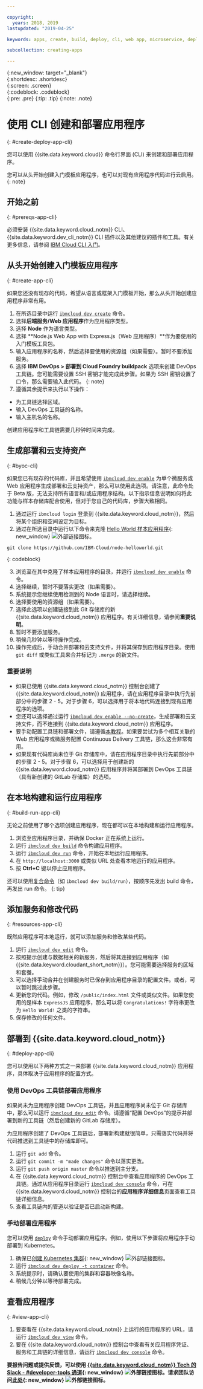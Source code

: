 ```yaml
---

copyright:
  years: 2018, 2019
lastupdated: "2019-04-25"

keywords: apps, create, build, deploy, cli, web app, microservice, deploy cli, deploy command line, build app local, developer tools, ibmcloud dev create

subcollection: creating-apps

---
```


{:new_window: target="_blank"}  
{:shortdesc: .shortdesc}  
{:screen: .screen}  
{:codeblock: .codeblock}  
{:pre: .pre}
{:tip: .tip}
{:note: .note}

# 使用 CLI 创建和部署应用程序
{: #create-deploy-app-cli}

您可以使用 {{site.data.keyword.cloud}} 命令行界面 (CLI) 来创建和部署应用程序。 

您可以从头开始创建入门模板应用程序，也可以对现有应用程序代码进行云启用。
{: note}

## 开始之前
{: #prereqs-app-cli}

必须安装 {{site.data.keyword.cloud_notm}} CLI、{{site.data.keyword.dev_cli_notm}} CLI 插件以及其他建议的插件和工具。有关更多信息，请参阅 [IBM Cloud CLI 入门](/docs/cli?topic=cloud-cli-ibmcloud-cli)。 

## 从头开始创建入门模板应用程序
{: #create-app-cli}

如果您还没有现存的代码，希望从语言或框架入门模板开始，那么从头开始创建应用程序非常有用。

1. 在所选目录中运行 [`ibmcloud dev create`](/docs/cli/idt?topic=cloud-cli-idt-cli#create) 命令。
2. 选择**后端服务/Web 应用程序**作为应用程序类型。
3. 选择 **Node** 作为语言类型。
4. 选择 **Node.js Web App with Express.js（Web 应用程序）**作为要使用的入门模板工具包。
5. 输入应用程序的名称，然后选择要使用的资源组（如果需要）。暂时不要添加服务。
6. 选择 **IBM DevOps > 部署到 Cloud Foundry buildpack** 选项来创建 DevOps 工具链。您可能需要设置 SSH 密钥才能完成此步骤。如果为 SSH 密钥设置了口令，那么需要输入此代码。
  {: note}
7. 遵循其余提示来执行以下操作：
  * 为工具链选择区域。
  * 输入 DevOps 工具链的名称。
  * 输入主机名的名称。

创建应用程序和工具链需要几秒钟时间来完成。

## 生成部署和云支持资产
{: #byoc-cli}

如果您已有现存的代码库，并且希望使用 [`ibmcloud dev enable`](/docs/cli/idt?topic=cloud-cli-idt-cli#enable) 为单个微服务或 Web 应用程序生成部署和云支持资产，那么可以使用此选项。请注意，此命令处于 Beta 版，无法支持所有语言和/或应用程序结构。以下指示信息说明如何将此功能与样本存储库配合使用，但对于您自己的代码库，步骤大致相同。

1. 通过运行 `ibmcloud login` 登录到 {{site.data.keyword.cloud_notm}}，然后将某个组织和空间设定为目标。
2. 通过在所选目录中运行以下命令来克隆 [Hello World 样本应用程序](https://github.com/IBM-Cloud/node-helloworld){: new_window} ![外部链接图标](../icons/launch-glyph.svg "外部链接图标")。

  ```
  git clone https://github.com/IBM-Cloud/node-helloworld.git
  ```
  {: codeblock}

3. 浏览至在其中克隆了样本应用程序的目录，并运行 [`ibmcloud dev enable`](/docs/cli/idt?topic=cloud-cli-idt-cli#enable) 命令。
4. 选择继续，暂时不要落实更改（如果需要）。
5. 系统提示您继续使用检测到的 Node 语言时，请选择继续。
6. 选择要使用的资源组（如果需要）。 
7. 选择此选项以创建链接到此 Git 存储库的新 {{site.data.keyword.cloud_notm}} 应用程序。有关详细信息，请参阅**重要说明**。
8. 暂时不要添加服务。
9. 稍候几秒钟以等待操作完成。 
10. 操作完成后，手动合并部署和云支持文件，并将其保存到应用程序目录。使用 `git diff` 或类似工具来合并标记为 `.merge` 的新文件。

### 重要说明
 - 如果已使用 {{site.data.keyword.cloud_notm}} 控制台创建了 {{site.data.keyword.cloud_notm}} 应用程序，请在应用程序目录中执行先前部分中的步骤 2 - 5。对于步骤 6，可以选择用于将本地代码连接到现有应用程序的选项。
 - 您还可以选择通过运行 [`ibmcloud dev enable --no-create`](/docs/cli/idt?topic=cloud-cli-idt-cli#enable)，生成部署和云支持文件，而不连接到 {{site.data.keyword.cloud_notm}} 应用程序。
 - 要手动配置工具链和部署文件，请遵循[本教程](/docs/apps/tutorials?topic=creating-apps-tutorial-byoc-kube)。如果要尝试为多个相互关联的 Web 应用程序或微服务配置 Continuous Delivery 工具链，那么这会非常有用。
 - 如果现有代码库尚未位于 Git 存储库中，请在应用程序目录中执行先前部分中的步骤 2 - 5。对于步骤 6，可以选择用于创建新的 {{site.data.keyword.cloud_notm}} 应用程序并将其部署到 DevOps 工具链（具有新创建的 GitLab 存储库）的选项。

## 在本地构建和运行应用程序
{: #build-run-app-cli}

无论之前使用了哪个选项创建应用程序，现在都可以在本地构建和运行应用程序。

1. 浏览至应用程序目录，并确保 Docker 正在系统上运行。
2. 运行 [`ibmcloud dev build`](/docs/cli/idt?topic=cloud-cli-idt-cli#build) 命令构建应用程序。
3. 运行 [`ibmcloud dev run`](/docs/cli/idt?topic=cloud-cli-idt-cli#run) 命令，开始在本地运行应用程序。
4. 在 `http://localhost:3000` 或类似 URL 处查看本地运行的应用程序。
5. 按 **Ctrl+C** 键以停止应用程序。

还可以使用[复合命令](/docs/cli/idt?topic=cloud-cli-idt-cli#compound)（如 `ibmcloud dev build/run`），按顺序先发出 build 命令，再发出 run 命令。
{: tip}

## 添加服务和修改代码
{: #resources-app-cli}

既然应用程序可本地运行，就可以添加服务和修改某些代码。 

1. 运行 [`ibmcloud dev edit`](/docs/cli/idt?topic=cloud-cli-idt-cli#edit) 命令。
2. 按照提示创建与数据相关的新服务，然后将其连接到应用程序（如 {{site.data.keyword.cloudant_short_notm}}）。您可能需要选择服务的区域和套餐。
3. 可以选择手动合并在创建服务时已保存到应用程序目录的配置文件。或者，可以暂时跳过此步骤。
4. 更新您的代码。例如，修改 `/public/index.html` 文件或类似文件。如果您使用的是样本 `ExpressJS` 应用程序，那么可以将 `Congratulations!` 字符串更改为 `Hello World!` 之类的字符串。
5. 保存修改的任何文件。

## 部署到 {{site.data.keyword.cloud_notm}}
{: #deploy-app-cli}

您可以使用以下两种方式之一来部署 {{site.data.keyword.cloud_notm}} 应用程序，具体取决于应用程序的配置方式。 

### 使用 DevOps 工具链部署应用程序
如果尚未为应用程序创建 DevOps 工具链，并且应用程序尚未位于 Git 存储库中，那么可以运行 [`ibmcloud dev edit`](/docs/cli/idt?topic=cloud-cli-idt-cli#edit) 命令。请遵循“配置 DevOps”的提示并部署到新的工具链（然后创建新的 GitLab 存储库）。

为应用程序创建了 DevOps 工具链后，部署新构建就很简单，只需落实代码并将代码推送到工具链中的存储库即可。 

1. 运行 `git add` 命令。
2. 运行 `git commit -m "made changes"` 命令以落实更改。
3. 运行 `git push origin master` 命令以推送到主分支。
4. 在 {{site.data.keyword.cloud_notm}} 控制台中查看应用程序的 DevOps 工具链。通过从应用程序目录运行 [`ibmcloud dev console`](/docs/cli/idt?topic=cloud-cli-idt-cli#console) 命令，可在 {{site.data.keyword.cloud_notm}} 控制台的**应用程序详细信息**页面查看工具链详细信息。
5. 查看工具链内的管道以验证是否已启动新构建。

### 手动部署应用程序

您可以使用 [`deploy`](/docs/cli/idt?topic=cloud-cli-idt-cli#deploy) 命令手动部署应用程序。例如，使用以下步骤将应用程序手动部署到 Kubernetes。

1. 确保已[创建 Kubernetes 集群](https://{DomainName}/kubernetes/overview){: new_window} ![外部链接图标](../icons/launch-glyph.svg "外部链接图标")。
2. 运行 [`ibmcloud dev deploy -t container`](/docs/cli/idt?topic=cloud-cli-idt-cli#deploy) 命令。
3. 系统提示时，请确认要使用的集群和容器映像名称。
4. 稍候几分钟以等待部署完成。

## 查看应用程序
{: #view-app-cli}

1. 要查看在 {{site.data.keyword.cloud_notm}} 上运行的应用程序的 URL，请运行 [`ibmcloud dev view`](/docs/cli/idt?topic=cloud-cli-idt-cli#view) 命令。
2. 要在 {{site.data.keyword.cloud_notm}} 控制台中查看有关应用程序凭证、服务和工具链的详细信息，请运行 [`ibmcloud dev console`](/docs/cli/idt?topic=cloud-cli-idt-cli#console) 命令。 

**要报告问题或提供反馈，可以使用 [{{site.data.keyword.cloud_notm}} Tech 的 Slack - #developer-tools 通道](https://ibm-cloud-tech.slack.com/){: new_window} ![外部链接图标](../icons/launch-glyph.svg "外部链接图标")。请求团队访问[此处](https://slack-invite-ibm-cloud-tech.mybluemix.net/){: new_window} ![外部链接图标](../icons/launch-glyph.svg "外部链接图标")。**
